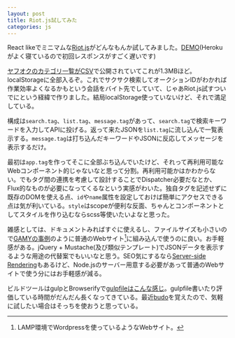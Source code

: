 ```yaml
---
layout: post
title: Riot.js試してみた
categories: js
---
```

React likeでミニマムな[Riot.js][riotjs]がどんなもんか試してみました。[DEMO][auc_cat](Herokuがよく寝ているので初回レスポンスがすごく遅いです)

[ヤフオクのカテゴリ一覧がCSV][auction_csv]で公開されていてこれが1.3MBほど。localStorageに全部入るぞ。これでサクサク検索してオークションIDがわかれば作業効率よくなるかもという会話をバイト先でしていて、じゃあRiot.js試すついでにという経緯で作りました。結局localStorage使っていないけど、それで満足している。

構成は`search.tag`、`list.tag`、`message.tag`があって、`search.tag`で検索キーワードを入力してAPIに投げる。返って来たJSONを`list.tag`に流し込んで一覧表示する。`message.tag`は打ち込んだキーワードやJSONに反応してメッセージを表示するだけ。

最初は`app.tag`を作ってそこに全部ぶち込んでいたけど、それって再利用可能なWebコンポーネント的じゃないなと思って分割。再利用可能かはかわからない。でもタグ間の連携を考慮して設計することでDispatcher必要だなとか、Flux的なものが必要になってくるなという実感がわいた。独自タグを記述せずに既存のDOMを使える点、`id`や`name`属性を設定しておけば簡単にアクセスできる点は気が利いている。`style`はscopeが便利な反面、ちゃんとコンポーネントとしてスタイルを作り込むならscss等使いたいよなと思った。

雑感としては、ドキュメントみればすぐに使えるし、ファイルサイズも小さいので[GAMYの事例][example_gamy]のように普通のWebサイト[^whatwebsite]に組み込んで使うのに良い。お手軽感がある。jQuery + Mustache(及び類似テンプレート)でJSONデータを表示するような用途の代替案でもいいなと思う。SEO気にするなら[Server-side Rendering][serverside_rendering]もあるけど、Node.jsのサーバー用意する必要があって普通のWebサイトで使う分にはお手軽感が減る。

ビルドツールはgulpとBrowserifyで[gulpfileはこんな感じ][gulpfile]。gulpfile書いたり評価している時間がだんだん長くなってきている。最近[budo][budo]を覚えたので、気軽に試したい場合はそっちを使おうと思っている。

[^whatwebsite]: LAMP環境でWordpressを使っているようなWebサイト。

[riotjs]:           https://muut.com/riotjs/
[auction_csv]:      http://batchsubmit.auctions.yahoo.co.jp/show/batch_categorymap
[auc_cat]:          http://pipboy3000.github.io/auc-cat/
[example_gamy]: http://qiita.com/narikei/items/1a7fbd7895cfb4220172
[serverside_rendering]: https://muut.com/riotjs/guide/#server-side
[gulpfile]: https://github.com/pipboy3000/auc-cat/blob/master/gulpfile.js
[budo]: https://github.com/mattdesl/budo
